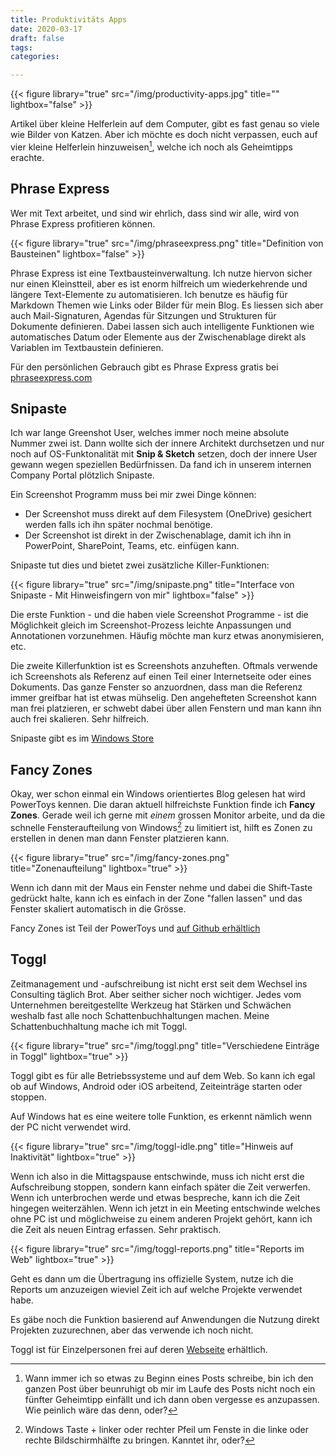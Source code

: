 ```yaml
---
title: Produktivitäts Apps
date: 2020-03-17
draft: false
tags: 
categories:

---
```

{{< figure library="true" src="/img/productivity-apps.jpg" title="" lightbox="false" >}}

Artikel über kleine Helferlein auf dem Computer, gibt es fast genau so viele wie Bilder von Katzen. Aber ich möchte es doch nicht verpassen, euch auf vier kleine Helferlein hinzuweisen[^four], welche ich noch als Geheimtipps erachte.

## Phrase Express

Wer mit Text arbeitet, und sind wir ehrlich, dass sind wir alle, wird von Phrase Express profitieren können.

{{< figure library="true" src="/img/phraseexpress.png" title="Definition von Bausteinen" lightbox="false" >}}

Phrase Express ist eine Textbausteinverwaltung. Ich nutze hiervon sicher nur einen Kleinstteil, aber es ist enorm hilfreich um wiederkehrende und längere Text-Elemente zu automatisieren. Ich benutze es häufig für Markdown Themen wie Links oder Bilder für mein Blog. Es liessen sich aber auch Mail-Signaturen, Agendas für Sitzungen und Strukturen für Dokumente definieren. Dabei lassen sich auch intelligente Funktionen wie automatisches Datum oder Elemente aus der Zwischenablage direkt als Variablen im Textbaustein definieren.

Für den persönlichen Gebrauch gibt es Phrase Express gratis bei [phraseexpress.com]([resort-utmost-brunch-grandma-unplanted-sank-unbuckled-duty-fernlike-bazooka](https://www.phraseexpress.com/de/))

## Snipaste

Ich war lange Greenshot User, welches immer noch meine absolute Nummer zwei ist. Dann wollte sich der innere Architekt durchsetzen und nur noch auf OS-Funktonalität mit **Snip & Sketch** setzen, doch der innere User gewann wegen speziellen Bedürfnissen. Da fand ich in unserem internen Company Portal plötzlich Snipaste.

Ein Screenshot Programm muss bei mir zwei Dinge können:

- Der Screenshot muss direkt auf dem Filesystem (OneDrive) gesichert werden falls ich ihn später nochmal benötige.
- Der Screenshot ist direkt in der Zwischenablage, damit ich ihn in PowerPoint, SharePoint, Teams, etc. einfügen kann.

Snipaste tut dies und bietet zwei zusätzliche Killer-Funktionen:

{{< figure library="true" src="/img/snipaste.png" title="Interface von Snipaste - Mit Hinweisfingern von mir" lightbox="false" >}}

Die erste Funktion - und die haben viele Screenshot Programme - ist die Möglichkeit gleich im Screenshot-Prozess leichte Anpassungen und Annotationen vorzunehmen. Häufig möchte man kurz etwas anonymisieren, etc.

Die zweite Killerfunktion ist es Screenshots anzuheften. Oftmals verwende ich Screenshots als Referenz auf einen Teil einer Internetseite oder eines Dokuments. Das ganze Fenster so anzuordnen, dass man die Referenz immer greifbar hat ist etwas mühselig. Den angehefteten Screenshot kann man frei platzieren, er schwebt dabei über allen Fenstern und man kann ihn auch frei skalieren. Sehr hilfreich.

Snipaste gibt es im [Windows Store](https://www.microsoft.com/en-us/p/snipaste/9p1wxpkb68kx?activetab=pivot:overviewtab)

## Fancy Zones

Okay, wer schon einmal ein Windows orientiertes Blog gelesen hat wird PowerToys kennen. Die daran aktuell hilfreichste Funktion finde ich **Fancy Zones**. Gerade weil ich gerne mit *einem* grossen Monitor arbeite, und da die schnelle Fensteraufteilung von Windows[^window] zu limitiert ist, hilft es Zonen zu erstellen in denen man dann Fenster platzieren kann.

{{< figure library="true" src="/img/fancy-zones.png" title="Zonenaufteilung" lightbox="true" >}}

Wenn ich dann mit der Maus ein Fenster nehme und dabei die Shift-Taste gedrückt halte, kann ich es einfach in der Zone "fallen lassen" und das Fenster skaliert automatisch in die Grösse.

Fancy Zones ist Teil der PowerToys und [auf Github erhältlich](https://github.com/microsoft/PowerToys)

## Toggl

Zeitmanagement und -aufschreibung ist nicht erst seit dem Wechsel ins Consulting täglich Brot. Aber seither sicher noch wichtiger. Jedes vom Unternehmen bereitgestellte Werkzeug hat Stärken und Schwächen weshalb fast alle noch Schattenbuchhaltungen machen. Meine Schattenbuchhaltung mache ich mit Toggl.

{{< figure library="true" src="/img/toggl.png" title="Verschiedene Einträge in Toggl" lightbox="true" >}}

Toggl gibt es für alle Betriebssysteme und auf dem Web. So kann ich egal ob auf Windows, Android oder iOS arbeitend, Zeiteinträge starten oder stoppen.

Auf Windows hat es eine weitere tolle Funktion, es erkennt nämlich wenn der PC nicht verwendet wird.

{{< figure library="true" src="/img/toggl-idle.png" title="Hinweis auf Inaktivität" lightbox="true" >}}

Wenn ich also in die Mittagspause entschwinde, muss ich nicht erst die Aufschreibung stoppen, sondern kann einfach später die Zeit verwerfen. Wenn ich unterbrochen werde und etwas bespreche, kann ich die Zeit hingegen weiterzählen. Wenn ich jetzt in ein Meeting entschwinde welches ohne PC ist und möglichweise zu einem anderen Projekt gehört, kann ich die Zeit als neuen Eintrag erfassen. Sehr praktisch.

{{< figure library="true" src="/img/toggl-reports.png" title="Reports im Web" lightbox="true" >}}

Geht es dann um die Übertragung ins offizielle System, nutze ich die Reports um anzuzeigen wieviel Zeit ich auf welche Projekte verwendet habe.

Es gäbe noch die Funktion basierend auf Anwendungen die Nutzung direkt Projekten zuzurechnen, aber das verwende ich noch nicht.

Toggl ist für Einzelpersonen frei auf deren [Webseite](https://toggl.com/) erhältlich.

[^four]: Wann immer ich so etwas zu Beginn eines Posts schreibe, bin ich den ganzen Post über beunruhigt ob mir im Laufe des Posts nicht noch ein fünfter Geheimtipp einfällt und ich dann oben vergesse es anzupassen. Wie peinlich wäre das denn, oder?
[^window]: Windows Taste + linker oder rechter Pfeil um Fenste in die linke oder rechte Bildschirmhälfte zu bringen. Kanntet ihr, oder?
